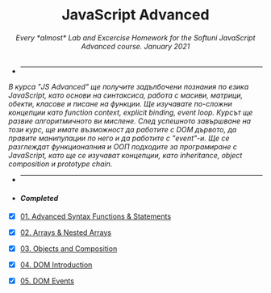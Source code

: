 
<h1 align="center">JavaScript Advanced</h1>
<h6 align="center">Every *almost* Lab and Excercise Homework for the Softuni JavaScript Advanced course. January 2021</h6>



- <hr/>

_В курса "JS Advanced" ще получите задълбочени познания по езика JavaScript, като основи на синтаксиса, работа с масиви, матрици, обекти, класове и писане на функции. Ще изучавате по-сложни концепции като function context, explicit binding, event loop. Курсът ще развие алгоритмичното ви мислене. След успешното завършване на този курс, ще имате възможност да работите с DOM дървото, да правите манипулации по него и да работите с "event"-и. Ще се разглеждат функционалния и ООП подходите за програмиране с JavaScript, като ще се изучават концепции, като inheritance, object composition и prototype chain._

- <hr/>


- <h4><i>Completed</i></h4>

- [x] [01. Advanced Syntax Functions & Statements](01%20Functions%20and%20Statements)
- [x] [02. Arrays & Nested Arrays](02%20Arrays%20and%20Nested%20Arrays)
- [x] [03. Objects and Composition](03%20Objects%20and%20Composition)
- [x] [04. DOM Introduction](04%20DOM%20Introduction)
- [x] [05. DOM Events](05%20DOM%20Events)


<!-- 
- <h3><i>Completed Exams</i></h3>
- [x] [01. Exam Prep 1 - 12.02.2021](10%20Exams/01%20JS%20Advanced%20-%20Exam%20Prep%201%20-%2012.02.2021)
- [x] [02. Retake - 08. April.2021](10%20Exams/02%20JS%20Advanced%20Retake%20-%2008%20April%202020)
- [x] [03 Retake Exam - 10.12.2019](10%20Exams/03%20Retake%20Exam%20-%2010.12.2019)
- [x] [04 Retake Exam - 08.04.2020](10%20Exams/04%20Retake%20Exam%20-%2008.04.2020)
- [x] [05 Retake Exam - 30.08.2018](10%20Exams/05%20Retake%20Exam%20-%2030.08.2018) -->

